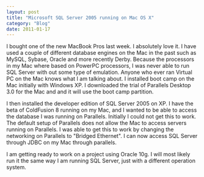 ```yaml
---
layout: post
title: "Microsoft SQL Server 2005 running on Mac OS X"
category: "Blog"
date: 2011-01-17
---
```



I bought one of the new MacBook Pros last week. I absolutely love it. I have used a couple of different database engines on the Mac in the past such as MySQL, Sybase, Oracle and more recently Derby. Because the processors in my Mac where based on PowerPC processors, I was never able to run SQL Server with out some type of emulation. Anyone who ever ran Virtual PC on the Mac knows what I am talking about. I installed boot camp on the Mac initially with Windows XP. I downloaded the trial of Parallels Desktop 3.0 for the Mac and and it will use the boot camp partition.

I then installed the developer edition of SQL Server 2005 on XP. I have the beta of ColdFusion 8 running on my Mac, and I wanted to be able to access the database I was running on Parallels. Initially I could not get this to work. The default setup of Parallels does not allow the Mac to access servers running on Parallels. I was able to get this to work by changing the networking on Parallels to "Bridged Ethernet". I can now access SQL Server through JDBC on my Mac through parallels.

I am getting ready to work on a project using Oracle 10g. I will most likely run it the same way I am running SQL Server, just with a different operation system.